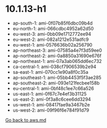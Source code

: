 
 # 10.1.13-h1
- ap-south-1: ami-0f07b85f6dbc09b4d
- eu-north-1: ami-066cdbc4952a62d50
- eu-west-3: ami-0bb09e1712772ee94
- eu-west-2: ami-082a1212e531adfc9
- eu-west-1: ami-0576636b02a256790
- ap-northeast-3: ami-07585a4e7f3d59ee0
- ap-northeast-2: ami-0a8850a31690e676f
- ap-northeast-1: ami-07a3ab065dd6ec732
- ca-central-1: ami-038cf7906539b2e94
- sa-east-1: ami-070cc1e90a8f0c35a
- ap-southeast-1: ami-05bb4453f5f3ae285
- ap-southeast-2: ami-093e121fecbee158b
- eu-central-1: ami-0bf48c1ee7c66a526
- us-east-1: ami-0f67c7e4ef3b31125
- us-east-2: ami-0f3a8c6cee6dd3294
- us-west-1: ami-08417fae9a3467b2e
- us-west-2: ami-09f96f6e784f91d79

[Go back to aws.md](../../aws.md) 
